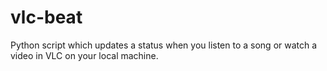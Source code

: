 vlc-beat
========

Python script which updates a status when you listen to a song or watch a video in VLC on your local machine.
